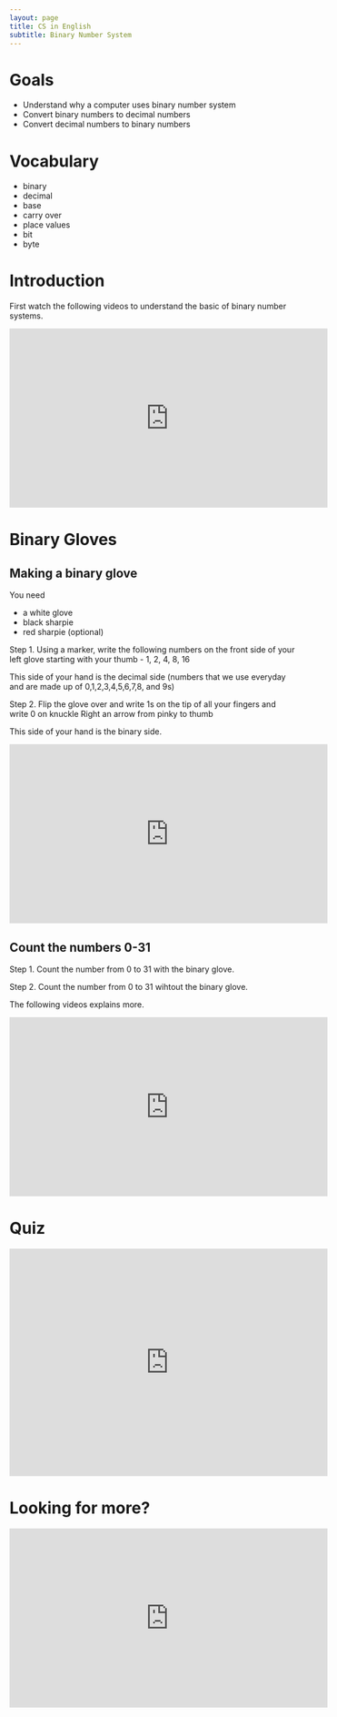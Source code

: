 ```yaml
---
layout: page
title: CS in English
subtitle: Binary Number System
---
```

# Goals
- Understand why a computer uses binary number system
- Convert binary numbers to decimal numbers
- Convert decimal numbers to binary numbers

# Vocabulary
- binary 
- decimal
- base
- carry over
- place values
- bit
- byte

# Introduction

First watch the following videos to understand the basic of binary number systems.

<iframe width="560" height="315" src="https://www.youtube.com/embed/videoseries?list=PLi-qDeIYZnYl8tGhXpsKbqU_dCBTTBKOB" frameborder="0" allow="accelerometer; autoplay; encrypted-media; gyroscope; picture-in-picture" allowfullscreen></iframe>

# Binary Gloves

## Making a binary glove

You need
* a white glove
* black sharpie
* red sharpie (optional)

Step 1.
Using a marker, write the following numbers on the front side of your left glove starting with your thumb - 1, 2, 4, 8, 16

This side of your hand is the decimal side (numbers that we use everyday and are made up of 0,1,2,3,4,5,6,7,8, and 9s)

Step 2.
Flip the glove over and write 1s on the tip of all your fingers and write 0 on knuckle
Right an arrow from pinky to thumb

This side of your hand is the binary side.

<iframe width="560" height="315" src="https://www.youtube.com/embed/lCFS54Ifk3Q?list=PLi-qDeIYZnYnvmoYD0bJUZUCC1w5k-df2" frameborder="0" allow="accelerometer; autoplay; encrypted-media; gyroscope; picture-in-picture" allowfullscreen></iframe>

## Count the numbers 0-31

Step 1.
Count the number from 0 to 31 with the binary glove.

Step 2.
Count the number from 0 to 31 wihtout the binary glove.

The following videos explains more.

<iframe width="560" height="315" src="https://www.youtube.com/embed/videoseries?list=PLi-qDeIYZnYnvmoYD0bJUZUCC1w5k-df2" frameborder="0" allow="accelerometer; autoplay; encrypted-media; gyroscope; picture-in-picture" allowfullscreen></iframe>

# Quiz

<iframe src="https://sijp.org/wp-admin/admin-ajax.php?action=h5p_embed&id=2" width="560" height="400" frameborder="0" allowfullscreen="allowfullscreen"></iframe><script src="https://sijp.org/wp-content/plugins/h5p/h5p-php-library/js/h5p-resizer.js" charset="UTF-8"></script>

# Looking for more?

<iframe width="560" height="315" src="https://www.youtube.com/embed/jjqgP9dpD1k" frameborder="0" allow="accelerometer; autoplay; encrypted-media; gyroscope; picture-in-picture" allowfullscreen></iframe>